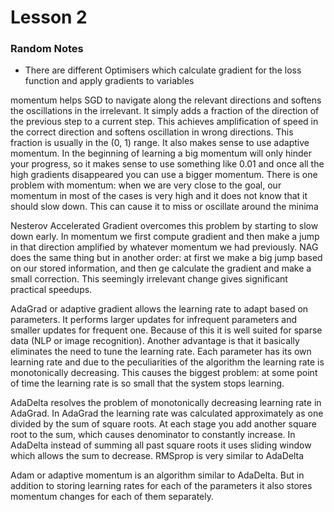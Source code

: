 # Lesson 2

### Random Notes

- There are different Optimisers which calculate gradient for the loss function and apply gradients to variables

momentum helps SGD to navigate along the relevant directions and softens the oscillations in the irrelevant. It simply adds a fraction of the direction of the previous step to a current step. This achieves amplification of speed in the correct direction and softens oscillation in wrong directions. This fraction is usually in the (0, 1) range. It also makes sense to use adaptive momentum. In the beginning of learning a big momentum will only hinder your progress, so it makes sense to use something like 0.01 and once all the high gradients disappeared you can use a bigger momentum. There is one problem with momentum: when we are very close to the goal, our momentum in most of the cases is very high and it does not know that it should slow down. This can cause it to miss or oscillate around the minima

Nesterov Accelerated Gradient overcomes this problem by starting to slow down early. In momentum we first compute gradient and then make a jump in that direction amplified by whatever momentum we had previously. NAG does the same thing but in another order: at first we make a big jump based on our stored information, and then ge calculate the gradient and make a small correction. This seemingly irrelevant change gives significant practical speedups.

AdaGrad or adaptive gradient allows the learning rate to adapt based on parameters. It performs larger updates for infrequent parameters and smaller updates for frequent one. Because of this it is well suited for sparse data (NLP or image recognition). Another advantage is that it basically eliminates the need to tune the learning rate. Each parameter has its own learning rate and due to the peculiarities of the algorithm the learning rate is monotonically decreasing. This causes the
biggest problem: at some point of time the learning rate is so small that the system stops learning.

AdaDelta resolves the problem of monotonically decreasing learning rate in AdaGrad. In AdaGrad the learning rate was calculated approximately as one divided by the sum of square roots. At each stage you add another square root to the sum, which causes denominator to constantly increase. In AdaDelta instead of summing all past square roots it uses sliding window which allows the sum to decrease. RMSprop is very similar to AdaDelta

Adam or adaptive momentum is an algorithm similar to AdaDelta. But in addition to storing learning rates for each of the parameters it also stores momentum changes for each of them separately.
